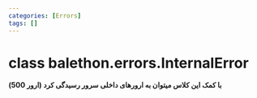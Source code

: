 ```yaml
---
categories: [Errors]
tags: []
---
```


<h1>class balethon.errors.<strong>InternalError</strong></h1>

<p align="left" dir="rtl"><strong>با کمک این کلاس میتوان به ارورهای داخلی سرور رسیدگی کرد (ارور 500)</strong></p>
